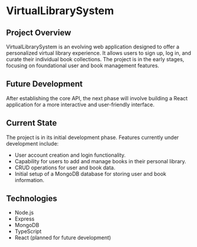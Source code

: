 # VirtualLibrarySystem

## Project Overview

VirtualLibrarySystem is an evolving web application designed to offer a personalized virtual library experience. It allows users to sign up, log in, and curate their individual book collections. The project is in the early stages, focusing on foundational user and book management features.

## Future Development

After establishing the core API, the next phase will involve building a React application for a more interactive and user-friendly interface.

## Current State

The project is in its initial development phase. Features currently under development include:

- User account creation and login functionality.
- Capability for users to add and manage books in their personal library.
- CRUD operations for user and book data.
- Initial setup of a MongoDB database for storing user and book information.

## Technologies

- Node.js
- Express
- MongoDB
- TypeScript
- React (planned for future development)

